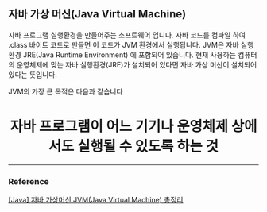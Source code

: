 ## 자바 가상 머신(Java Virtual Machine)

자바 프로그램 실행환경을 만들어주는 소프트웨어 입니다. 자바 코드를 컴파일 하여 .class 바이트 코드로 만들면 이 코드가 JVM 환경에서 실행됩니다. JVM은 자바 실행환경 JRE(Java Runtime Environment) 에 포함되어 있습니다. 현재 사용하는 컴퓨터의 운영체제에 맞는 자바 실행환경(JRE)가 설치되어 있다면 자바 가상 머신이 설치되어 있다는 뜻입니다.

JVM의 가장 큰 목적은 다음과 같습니다
# <center> 자바 프로그램이 어느 기기나 운영체제 상에서도 실행될 수 있도록 하는 것 </center>


---

### Reference

[[Java] 자바 가상머신 JVM(Java Virtual Machine) 총정리](https://coding-factory.tistory.com/827)
